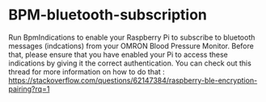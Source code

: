 # BPM-bluetooth-subscription

Run BpmIndications to enable your Raspberry Pi to subscribe to bluetooth messages (indcations) from your OMRON Blood Pressure Monitor. Before that, please ensure that you have enabled your Pi to access these indications by giving it the correct authentication. You can check out this thread for more information on how to do that : https://stackoverflow.com/questions/62147384/raspberry-ble-encryption-pairing?rq=1

